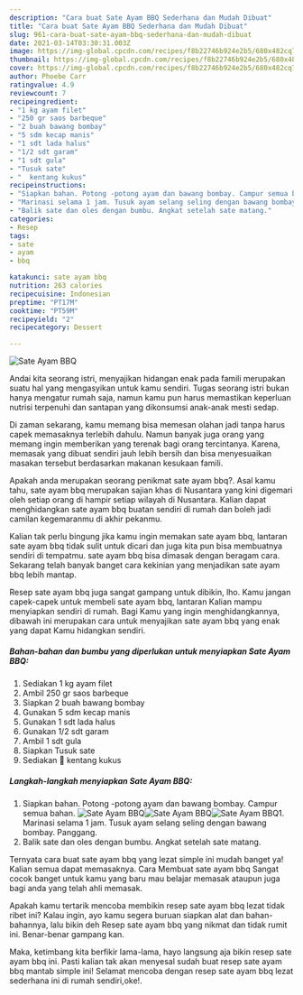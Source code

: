 ```yaml
---
description: "Cara buat Sate Ayam BBQ Sederhana dan Mudah Dibuat"
title: "Cara buat Sate Ayam BBQ Sederhana dan Mudah Dibuat"
slug: 961-cara-buat-sate-ayam-bbq-sederhana-dan-mudah-dibuat
date: 2021-03-14T03:30:31.003Z
image: https://img-global.cpcdn.com/recipes/f8b22746b924e2b5/680x482cq70/sate-ayam-bbq-foto-resep-utama.jpg
thumbnail: https://img-global.cpcdn.com/recipes/f8b22746b924e2b5/680x482cq70/sate-ayam-bbq-foto-resep-utama.jpg
cover: https://img-global.cpcdn.com/recipes/f8b22746b924e2b5/680x482cq70/sate-ayam-bbq-foto-resep-utama.jpg
author: Phoebe Carr
ratingvalue: 4.9
reviewcount: 7
recipeingredient:
- "1 kg ayam filet"
- "250 gr saos barbeque"
- "2 buah bawang bombay"
- "5 sdm kecap manis"
- "1 sdt lada halus"
- "1/2 sdt garam"
- "1 sdt gula"
- "Tusuk sate"
- "  kentang kukus"
recipeinstructions:
- "Siapkan bahan. Potong -potong ayam dan bawang bombay. Campur semua bahan."
- "Marinasi selama 1 jam. Tusuk ayam selang seling dengan bawang bombay. Panggang."
- "Balik sate dan oles dengan bumbu. Angkat setelah sate matang."
categories:
- Resep
tags:
- sate
- ayam
- bbq

katakunci: sate ayam bbq 
nutrition: 263 calories
recipecuisine: Indonesian
preptime: "PT17M"
cooktime: "PT59M"
recipeyield: "2"
recipecategory: Dessert

---
```



![Sate Ayam BBQ](https://img-global.cpcdn.com/recipes/f8b22746b924e2b5/680x482cq70/sate-ayam-bbq-foto-resep-utama.jpg)

Andai kita seorang istri, menyajikan hidangan enak pada famili merupakan suatu hal yang mengasyikan untuk kamu sendiri. Tugas seorang istri bukan hanya mengatur rumah saja, namun kamu pun harus memastikan keperluan nutrisi terpenuhi dan santapan yang dikonsumsi anak-anak mesti sedap.

Di zaman  sekarang, kamu memang bisa memesan olahan jadi tanpa harus capek memasaknya terlebih dahulu. Namun banyak juga orang yang memang ingin memberikan yang terenak bagi orang tercintanya. Karena, memasak yang dibuat sendiri jauh lebih bersih dan bisa menyesuaikan masakan tersebut berdasarkan makanan kesukaan famili. 



Apakah anda merupakan seorang penikmat sate ayam bbq?. Asal kamu tahu, sate ayam bbq merupakan sajian khas di Nusantara yang kini digemari oleh setiap orang di hampir setiap wilayah di Nusantara. Kalian dapat menghidangkan sate ayam bbq buatan sendiri di rumah dan boleh jadi camilan kegemaranmu di akhir pekanmu.

Kalian tak perlu bingung jika kamu ingin memakan sate ayam bbq, lantaran sate ayam bbq tidak sulit untuk dicari dan juga kita pun bisa membuatnya sendiri di tempatmu. sate ayam bbq bisa dimasak dengan beragam cara. Sekarang telah banyak banget cara kekinian yang menjadikan sate ayam bbq lebih mantap.

Resep sate ayam bbq juga sangat gampang untuk dibikin, lho. Kamu jangan capek-capek untuk membeli sate ayam bbq, lantaran Kalian mampu menyiapkan sendiri di rumah. Bagi Kamu yang ingin menghidangkannya, dibawah ini merupakan cara untuk menyajikan sate ayam bbq yang enak yang dapat Kamu hidangkan sendiri.

<!--inarticleads1-->

##### Bahan-bahan dan bumbu yang diperlukan untuk menyiapkan Sate Ayam BBQ:

1. Sediakan 1 kg ayam filet
1. Ambil 250 gr saos barbeque
1. Siapkan 2 buah bawang bombay
1. Gunakan 5 sdm kecap manis
1. Gunakan 1 sdt lada halus
1. Gunakan 1/2 sdt garam
1. Ambil 1 sdt gula
1. Siapkan Tusuk sate
1. Sediakan  🥔 kentang kukus




<!--inarticleads2-->

##### Langkah-langkah menyiapkan Sate Ayam BBQ:

1. Siapkan bahan. Potong -potong ayam dan bawang bombay. Campur semua bahan.
<img src="https://img-global.cpcdn.com/steps/da87a409c11aa0a1/160x128cq70/sate-ayam-bbq-langkah-memasak-1-foto.jpg" alt="Sate Ayam BBQ"><img src="https://img-global.cpcdn.com/steps/0654d4c2ee5bb56d/160x128cq70/sate-ayam-bbq-langkah-memasak-1-foto.jpg" alt="Sate Ayam BBQ"><img src="https://img-global.cpcdn.com/steps/fc1d0e8ca3ffe671/160x128cq70/sate-ayam-bbq-langkah-memasak-1-foto.jpg" alt="Sate Ayam BBQ">1. Marinasi selama 1 jam. Tusuk ayam selang seling dengan bawang bombay. Panggang.
1. Balik sate dan oles dengan bumbu. Angkat setelah sate matang.




Ternyata cara buat sate ayam bbq yang lezat simple ini mudah banget ya! Kalian semua dapat memasaknya. Cara Membuat sate ayam bbq Sangat cocok banget untuk kamu yang baru mau belajar memasak ataupun juga bagi anda yang telah ahli memasak.

Apakah kamu tertarik mencoba membikin resep sate ayam bbq lezat tidak ribet ini? Kalau ingin, ayo kamu segera buruan siapkan alat dan bahan-bahannya, lalu bikin deh Resep sate ayam bbq yang nikmat dan tidak rumit ini. Benar-benar gampang kan. 

Maka, ketimbang kita berfikir lama-lama, hayo langsung aja bikin resep sate ayam bbq ini. Pasti kalian tak akan menyesal sudah buat resep sate ayam bbq mantab simple ini! Selamat mencoba dengan resep sate ayam bbq lezat sederhana ini di rumah sendiri,oke!.

